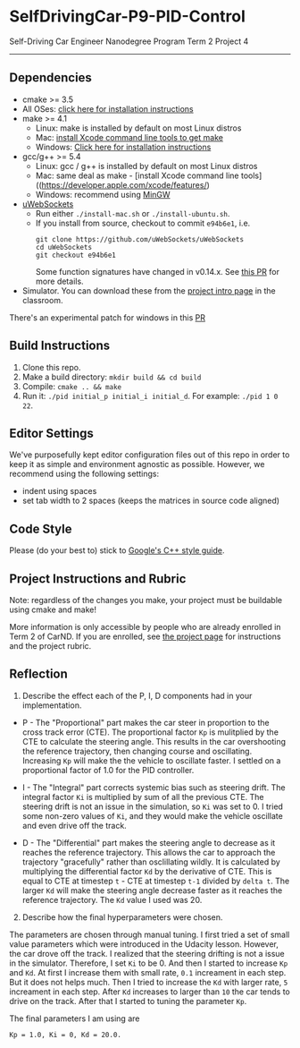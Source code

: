 # SelfDrivingCar-P9-PID-Control
Self-Driving Car Engineer Nanodegree Program Term 2 Project 4

---

## Dependencies

* cmake >= 3.5
 * All OSes: [click here for installation instructions](https://cmake.org/install/)
* make >= 4.1
  * Linux: make is installed by default on most Linux distros
  * Mac: [install Xcode command line tools to get make](https://developer.apple.com/xcode/features/)
  * Windows: [Click here for installation instructions](http://gnuwin32.sourceforge.net/packages/make.htm)
* gcc/g++ >= 5.4
  * Linux: gcc / g++ is installed by default on most Linux distros
  * Mac: same deal as make - [install Xcode command line tools]((https://developer.apple.com/xcode/features/)
  * Windows: recommend using [MinGW](http://www.mingw.org/)
* [uWebSockets](https://github.com/uWebSockets/uWebSockets)
  * Run either `./install-mac.sh` or `./install-ubuntu.sh`.
  * If you install from source, checkout to commit `e94b6e1`, i.e.
    ```
    git clone https://github.com/uWebSockets/uWebSockets 
    cd uWebSockets
    git checkout e94b6e1
    ```
    Some function signatures have changed in v0.14.x. See [this PR](https://github.com/udacity/CarND-MPC-Project/pull/3) for more details.
* Simulator. You can download these from the [project intro page](https://github.com/udacity/self-driving-car-sim/releases) in the classroom.

There's an experimental patch for windows in this [PR](https://github.com/udacity/CarND-PID-Control-Project/pull/3)

## Build Instructions

1. Clone this repo.
2. Make a build directory: `mkdir build && cd build`
3. Compile: `cmake .. && make`
4. Run it: `./pid initial_p initial_i initial_d`. For example: `./pid 1 0 22`.

## Editor Settings

We've purposefully kept editor configuration files out of this repo in order to
keep it as simple and environment agnostic as possible. However, we recommend
using the following settings:

* indent using spaces
* set tab width to 2 spaces (keeps the matrices in source code aligned)

## Code Style

Please (do your best to) stick to [Google's C++ style guide](https://google.github.io/styleguide/cppguide.html).

## Project Instructions and Rubric

Note: regardless of the changes you make, your project must be buildable using
cmake and make!

More information is only accessible by people who are already enrolled in Term 2
of CarND. If you are enrolled, see [the project page](https://classroom.udacity.com/nanodegrees/nd013/parts/40f38239-66b6-46ec-ae68-03afd8a601c8/modules/f1820894-8322-4bb3-81aa-b26b3c6dcbaf/lessons/e8235395-22dd-4b87-88e0-d108c5e5bbf4/concepts/6a4d8d42-6a04-4aa6-b284-1697c0fd6562)
for instructions and the project rubric.

## Reflection
1. Describe the effect each of the P, I, D components had in your implementation.  
* P - The "Proportional" part makes the car steer in proportion to the cross track error (CTE). The proportional factor `Kp` is mulitplied by the CTE to calculate the steering angle. This results in the car overshooting the reference trajectory, then changing course and oscillating. Increasing `Kp` will make the the vehicle to oscillate faster. I settled on a proportional factor of 1.0 for the PID controller.

* I - The "Integral" part corrects systemic bias such as steering drift. The integral factor `Ki` is multiplied by sum of all the previous CTE. The steering drift is not an issue in the simulation, so `Ki` was set to 0. I tried some non-zero values of `Ki`, and they would make the vehicle oscillate and even drive off the track. 

* D - The "Differential" part makes the steering angle to decrease as it reaches the reference trajectory. This allows the car to approach the trajectory "gracefully" rather than osclillating wildly. It is calculated by multiplying the differential factor `Kd` by the derivative of CTE. This is equal to CTE at timestep `t` - CTE at timestep `t-1` divided by `delta t`. The larger `Kd` will make the steering angle decrease faster as it reaches the reference trajectory. The `Kd` value I used was 20.

2. Describe how the final hyperparameters were chosen.

The parameters are chosen through manual tuning. I first tried a set of small value parameters which were introduced in the Udacity lesson. However, the car drove off the track. I realized that the steering drifting is not a issue in the simulator. Therefore, I set `Ki` to be 0. And then I started to increase `Kp` and `Kd`. At first I increase them with small rate, `0.1` increament in each step. But it does not helps much. Then I tried to increase the `Kd` with larger rate, `5` increament in each step. After `Kd` increases to larger than `10` the car tends to drive on the track. After that I started to tuning the parameter `Kp`.   

The final parameters I am using are
```
Kp = 1.0, Ki = 0, Kd = 20.0. 
```
